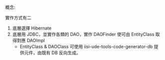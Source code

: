 概念: 

實作方式有二
1. 底層選擇 Hibernate
2. 底層用 JDBC，並實作各類的 DAO，實作 DAOFinder 使可由 EntityClass 取得對應 DAOImpl
   * EntityClass & DAOClass 可使用 iisi-ude-tools-code-generator-db 提供元件，由既有 DB 反向生成。